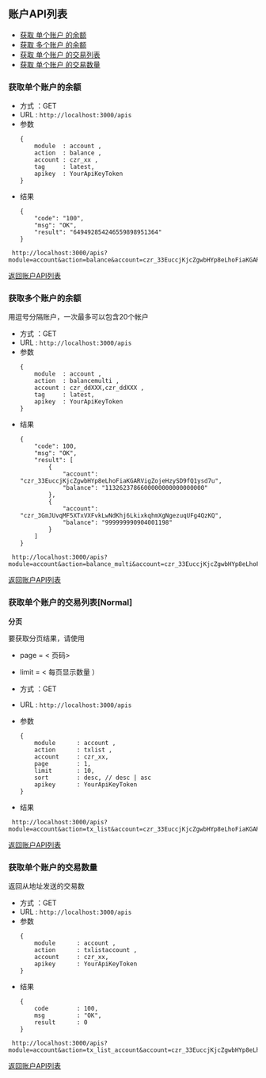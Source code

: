 

## 账户API列表
- [获取 单个账户 的余额](#获取单个账户的余额)
- [获取 多个账户 的余额](#获取多个账户的余额)
- [获取 单个账户 的交易列表](#获取单个账户的交易列表[Normal])
- [获取 单个账户 的交易数量](#获取单个账户的交易数量)


### 获取单个账户的余额

- 方式 ：GET
- URL : `http://localhost:3000/apis`
- 参数
    ```
    {
        module  : account ,
        action  : balance ,
        account : czr_xx ,
        tag     : latest,
        apikey  : YourApiKeyToken
    }
    ```
- 结果
    ```
    {
        "code": "100",
        "msg": "OK",
        "result": "649492854246559898951364"
    }
    ```

```
 http://localhost:3000/apis?module=account&action=balance&account=czr_33EuccjKjcZgwbHYp8eLhoFiaKGARVigZojeHzySD9fQ1ysd7u&tag=latest&apikey=YourApiKeyToken
```

[返回账户API列表](#账户API列表)

### 获取多个账户的余额

用逗号分隔账户，一次最多可以包含20个帐户

- 方式 ：GET
- URL : `http://localhost:3000/apis`
- 参数
    ```
    {
        module  : account ,
        action  : balancemulti ,
        account : czr_ddXXX,czr_ddXXX ,
        tag     : latest,
        apikey  : YourApiKeyToken
    }
    ```
- 结果
    ```
    {
        "code": 100,
        "msg": "OK",
        "result": [
            {
                "account": "czr_33EuccjKjcZgwbHYp8eLhoFiaKGARVigZojeHzySD9fQ1ysd7u",
                "balance": "1132623786600000000000000000"
            },
            {
                "account": "czr_3GmJUvqMF5XTxVXFvkLwNdKhj6LkixkqhmXgNgezuqUFg4QzKQ",
                "balance": "999999990904001198"
            }
        ]
    }
    ```

```
 http://localhost:3000/apis?module=account&action=balance_multi&account=czr_33EuccjKjcZgwbHYp8eLhoFiaKGARVigZojeHzySD9fQ1ysd7u,czr_3GmJUvqMF5XTxVXFvkLwNdKhj6LkixkqhmXgNgezuqUFg4QzKQ&tag=latest&apikey=YourApiKeyToken
```

[返回账户API列表](#账户API列表)

### 获取单个账户的交易列表[Normal]

**分页**

要获取分页结果，请使用
- page = < 页码>
- limit = < 每页显示数量 ）

- 方式 ：GET
- URL : `http://localhost:3000/apis`
- 参数
    ```
    {
        module      : account ,
        action      : txlist ,
        account     : czr_xx,
        page        : 1,
        limit       : 10,
        sort        : desc, // desc | asc
        apikey      : YourApiKeyToken
    }
    ```
- 结果

```
 http://localhost:3000/apis?module=account&action=tx_list&account=czr_33EuccjKjcZgwbHYp8eLhoFiaKGARVigZojeHzySD9fQ1ysd7u&page=1&limit=10&sort=desc&apikey=YourApiKeyToken
```

[返回账户API列表](#账户API列表)

### 获取单个账户的交易数量

返回从地址发送的交易数

- 方式 ：GET
- URL : `http://localhost:3000/apis`
- 参数
    ```
    {
        module      : account ,
        action      : txlistaccount ,
        account     : czr_xx,
        apikey      : YourApiKeyToken
    }
    ```
- 结果
    ```
    {
        code        : 100,
        msg         : "OK",
        result      : 0
    }
    ```

```
 http://localhost:3000/apis?module=account&action=tx_list_account&account=czr_33EuccjKjcZgwbHYp8eLhoFiaKGARVigZojeHzySD9fQ1ysd7u&apikey=YourApiKeyToken
```

[返回账户API列表](#账户API列表)